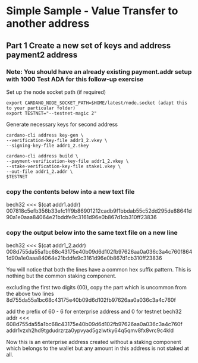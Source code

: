 # Simple Sample - Value Transfer to another address

## Part 1 Create a new set of keys and address payment2 address

### Note: You should have an already existing payment.addr setup with 1000 Test ADA for this follow-up exercise
Set up the node socket path (if required)

    export CARDANO_NODE_SOCKET_PATH=$HOME/latest/node.socket (adapt this to your particular folder)
    export TESTNET="--testnet-magic 2"

Generate necessary keys for second address 

    cardano-cli address key-gen \
    --verification-key-file addr1_2.vkey \
    --signing-key-file addr1_2.skey

    cardano-cli address build \
    --payment-verification-key-file addr1_2.vkey \
    --stake-verification-key-file stake1.vkey \
    --out-file addr1_2.addr \
    $TESTNET
    
### copy the contents below into a new text file
   bech32 <<< $(cat addr1.addr)
   007818c5efb356b33efc1ff9b86901212cadb9f1bbdab55c52dd295de88641d90a1e0aaa84064e21bddfe9c3161d96e0b867d1cb310ff23836
### copy the output below into the same text file on a new line
   bech32 <<< $(cat addr1_2.addr)
 008d755da55a1bc68c43175e40b09d6d102fb97626aa0a036c3a4c760f8641d90a1e0aaa84064e21bddfe9c3161d96e0b867d1cb310ff23836  

You will notice that both the lines have a common hex suffix pattern. This is nothing but the common staking component.

excluding the first two digits (00), copy the part which is uncommon from the above two lines
8d755da55a1bc68c43175e40b09d6d102fb97626aa0a036c3a4c760f


add the prefix of 60 - 6 for enterprise address and 0 for testnet
bech32 addr <<< 608d755da55a1bc68c43175e40b09d6d102fb97626aa0a036c3a4c760f
addr1vzxh2hd9tgdudrzrza0ypvyad5gzlwtky64q5qmv8fx8vrc9c4kld

Now this is an enterprise address created without a staking component which belongs to the wallet but any amount in this address is not staked at all.
